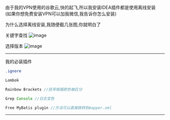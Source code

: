 由于我的VPN使用的谷歌云,快的起飞,所以我安装IDEA插件都是使用离线安装  
(如果你想免费安装VPN可以加我微信,我告诉你怎么安装)

为什么选择离线安装,我随便截几张图,你就明白了

关键字查找
![image](https://user-images.githubusercontent.com/4274041/89717481-980fc880-d9e9-11ea-9b09-f469aa610486.png)

选择版本
![image](https://user-images.githubusercontent.com/4274041/89717515-ea50e980-d9e9-11ea-8402-b2e78851c9e8.png)

---

我的必装插件

```java
.ignore

Lombok

Rainbow Brackets //括号根据颜色被区分

Grep Console //日志变色

Free MyBatis plugin //方法可以直接跳转到mapper.xml
```

---
